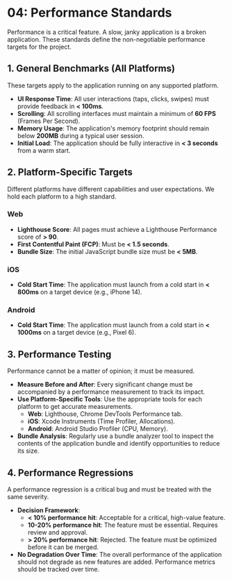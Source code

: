 # 04: Performance Standards

Performance is a critical feature. A slow, janky application is a broken application. These standards define the non-negotiable performance targets for the project.

## 1. General Benchmarks (All Platforms)

These targets apply to the application running on any supported platform.

-   **UI Response Time**: All user interactions (taps, clicks, swipes) must provide feedback in **< 100ms**.
-   **Scrolling**: All scrolling interfaces must maintain a minimum of **60 FPS** (Frames Per Second).
-   **Memory Usage**: The application's memory footprint should remain below **200MB** during a typical user session.
-   **Initial Load**: The application should be fully interactive in **< 3 seconds** from a warm start.

## 2. Platform-Specific Targets

Different platforms have different capabilities and user expectations. We hold each platform to a high standard.

### Web

-   **Lighthouse Score**: All pages must achieve a Lighthouse Performance score of **> 90**.
-   **First Contentful Paint (FCP)**: Must be **< 1.5 seconds**.
-   **Bundle Size**: The initial JavaScript bundle size must be **< 5MB**.

### iOS

-   **Cold Start Time**: The application must launch from a cold start in **< 800ms** on a target device (e.g., iPhone 14).

### Android

-   **Cold Start Time**: The application must launch from a cold start in **< 1000ms** on a target device (e.g., Pixel 6).

## 3. Performance Testing

Performance cannot be a matter of opinion; it must be measured.

-   **Measure Before and After**: Every significant change must be accompanied by a performance measurement to track its impact.
-   **Use Platform-Specific Tools**: Use the appropriate tools for each platform to get accurate measurements.
    -   **Web**: Lighthouse, Chrome DevTools Performance tab.
    -   **iOS**: Xcode Instruments (Time Profiler, Allocations).
    -   **Android**: Android Studio Profiler (CPU, Memory).
-   **Bundle Analysis**: Regularly use a bundle analyzer tool to inspect the contents of the application bundle and identify opportunities to reduce its size.

## 4. Performance Regressions

A performance regression is a critical bug and must be treated with the same severity.

-   **Decision Framework**:
    -   **< 10% performance hit**: Acceptable for a critical, high-value feature.
    -   **10-20% performance hit**: The feature must be essential. Requires review and approval.
    -   **> 20% performance hit**: Rejected. The feature must be optimized before it can be merged.
-   **No Degradation Over Time**: The overall performance of the application should not degrade as new features are added. Performance metrics should be tracked over time.
